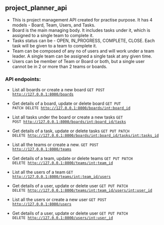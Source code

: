 ## project_planner_api
* This is project management API created for practise purpose. It has 4 models - Board, Team, Users, and Tasks.
* Board is the main managing body. It includes tasks under it, which is assigned to a single team to complete it.
* Tasks status can be - OPEN, IN_PROGRESS, COMPLETE, CLOSE. Each task will be given to a team to complete it.
* Team can be composed of any no of users and will work under a team leader. A single team can be assigned a single task at any given time.
* Users can be member of Team or Board or both, but a single user cannot be in 2 or more than 2 teams or boards. 


### API endpoints:
* List all boards or create a new board
<code>GET POST http://127.0.0.1:8000/boards</code>  

* Get details of a board, update or delete board
<code>GET PUT PATCH DELETE http://127.0.0.1:8000/boards/int:board_id</code>

* List all tasks under the board or create a new tasks
<code>GET POST http://127.0.0.1:8000/boards/int:board_id/tasks</code>

* Get details of a task, update or delete tasks
<code>GET PUT PATCH DELETE  http://127.0.0.1:8000/boards/int:board_id/tasks/int:tasks_id</code>

* List all the teams or create a new.
<code>GET POST http://127.0.0.1:8000/teams</code>

* Get details of a team, update or delete teams
<code>GET PUT PATCH DELETE http://127.0.0.1:8000/teams/int:team_id</code>

* List all the users of a team
<code>GET http://127.0.0.1:8000/teams/int:team_id/users</code>

* Get details of a user, update or delete user
<code>GET PUT PATCH DELETE http://127.0.0.1:8000/teams/int:team_id/users/int:user_id</code>

* List all the users or create a new user
<code>GET POST http://127.0.0.1:8000/users</code>

* Get details of a user, update or delete user
<code>GET PUT PATCH DELETE http://127.0.0.1:8000/users/int:user_id</code>







# 
